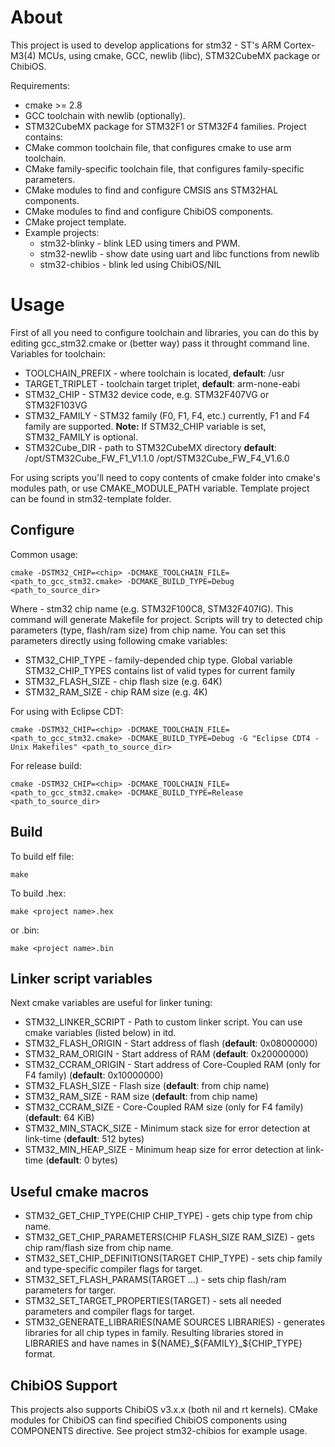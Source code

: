 # About
This project is used to develop applications for stm32 - ST's ARM Cortex-M3(4) MCUs, using cmake, GCC, newlib (libc), STM32CubeMX package or ChibiOS.

Requirements:
* cmake >= 2.8
* GCC toolchain with newlib (optionally).
* STM32CubeMX package for STM32F1 or STM32F4 families.
Project contains:
* CMake common toolchain file, that configures cmake to use arm toolchain.
* CMake family-specific toolchain file, that configures family-specific parameters.
* CMake modules to find and configure CMSIS ans STM32HAL components.
* CMake modules to find and configure ChibiOS components.
* CMake project template.
* Example projects:
  * stm32-blinky - blink LED using timers and PWM.
  * stm32-newlib - show date using uart and libc functions from newlib
  * stm32-chibios - blink led using ChibiOS/NIL

# Usage
First of all you need to configure toolchain and libraries, you can do this by editing gcc_stm32.cmake or (better way) pass it throught command line.
Variables for toolchain:
* TOOLCHAIN_PREFIX - where toolchain is located, **default**: /usr
* TARGET_TRIPLET - toolchain target triplet, **default**: arm-none-eabi
* STM32_CHIP - STM32 device code, e.g. STM32F407VG or STM32F103VG
* STM32_FAMILY - STM32 family (F0, F1, F4, etc.) currently, F1 and F4 family are supported. **Note:** If STM32_CHIP variable is set, STM32_FAMILY is optional.
* STM32Cube_DIR - path to STM32CubeMX directory **default**: /opt/STM32Cube_FW_F1_V1.1.0 /opt/STM32Cube_FW_F4_V1.6.0

For using scripts you'll need to copy contents of cmake folder into cmake's modules path, or use CMAKE_MODULE_PATH variable. 
Template project can be found in stm32-template folder.

## Configure
Common usage:

 ``` cmake -DSTM32_CHIP=<chip> -DCMAKE_TOOLCHAIN_FILE=<path_to_gcc_stm32.cmake> -DCMAKE_BUILD_TYPE=Debug <path_to_source_dir> ```

Where <chip> - stm32 chip name (e.g. STM32F100C8, STM32F407IG). 
This command will generate Makefile for project.
Scripts will try to detected chip parameters (type, flash/ram size) from chip name. 
You can set this parameters directly using following cmake variables:
* STM32_CHIP_TYPE - family-depended chip type. Global variable STM32_CHIP_TYPES contains list of valid types for current family
* STM32_FLASH_SIZE - chip flash size (e.g. 64K)
* STM32_RAM_SIZE - chip RAM size (e.g. 4K)

For using with Eclipse CDT:

 ``` cmake -DSTM32_CHIP=<chip> -DCMAKE_TOOLCHAIN_FILE=<path_to_gcc_stm32.cmake> -DCMAKE_BUILD_TYPE=Debug -G "Eclipse CDT4 - Unix Makefiles" <path_to_source_dir> ```

For release build:

 ``` cmake -DSTM32_CHIP=<chip> -DCMAKE_TOOLCHAIN_FILE=<path_to_gcc_stm32.cmake> -DCMAKE_BUILD_TYPE=Release <path_to_source_dir> ```

## Build

To build elf file:

 ``` make ```
 
To build .hex:

 ``` make <project name>.hex ```
 
or .bin:

 ``` make <project name>.bin ```

## Linker script variables
Next cmake variables are useful for linker tuning:
* STM32_LINKER_SCRIPT - Path to custom linker script. You can use cmake variables (listed below) in itd.
* STM32_FLASH_ORIGIN - Start address of flash (**default**: 0x08000000)
* STM32_RAM_ORIGIN - Start address of RAM (**default**: 0x20000000)
* STM32_CCRAM_ORIGIN - Start address of Core-Coupled RAM (only for F4 family) (**default**: 0x10000000)
* STM32_FLASH_SIZE - Flash size (**default**: from chip name)
* STM32_RAM_SIZE - RAM size (**default**: from chip name)
* STM32_CCRAM_SIZE - Core-Coupled RAM size (only for F4 family) (**default**: 64 KiB)
* STM32_MIN_STACK_SIZE - Minimum stack size for error detection at link-time (**default**: 512 bytes)
* STM32_MIN_HEAP_SIZE - Minimum heap size for error detection at link-time (**default**: 0 bytes)

## Useful cmake macros
* STM32_GET_CHIP_TYPE(CHIP CHIP_TYPE) - gets chip type from chip name.
* STM32_GET_CHIP_PARAMETERS(CHIP FLASH_SIZE RAM_SIZE) - gets chip ram/flash size from chip name.
* STM32_SET_CHIP_DEFINITIONS(TARGET CHIP_TYPE) - sets chip family and type-specific compiler flags for target.
* STM32_SET_FLASH_PARAMS(TARGET ...) - sets chip flash/ram parameters for targer.
* STM32_SET_TARGET_PROPERTIES(TARGET) - sets all needed parameters and compiler flags for target. 
* STM32_GENERATE_LIBRARIES(NAME SOURCES LIBRARIES) - generates libraries for all chip types in family. Resulting libraries stored in LIBRARIES and have names in ${NAME}_${FAMILY}_${CHIP_TYPE} format.

## ChibiOS Support
This projects also supports ChibiOS v3.x.x (both nil and rt kernels). 
CMake modules for ChibiOS can find specified ChibiOS components using COMPONENTS directive. 
See project stm32-chibios for example usage. 

